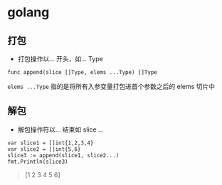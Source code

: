 # golang

## 打包
- 打包操作以... 开头，如... Type
```golang
func append(slice []Type, elems ...Type) []Type
```
`elems ...Type` 指的是将所有入参变量打包进首个参数之后的 elems 切片中

## 解包
- 解包操作符以... 结束如 slice ...
```golang
var slice1 = []int{1,2,3,4}
var slice2 = []int{5,6}
slice3 := append(slice1, slice2...)
fmt.Println(slice3)
```
> [1 2 3 4 5 6]

